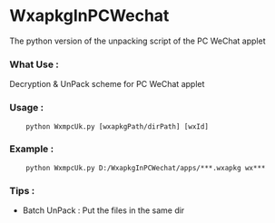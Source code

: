 # WxapkgInPCWechat
The python version of the unpacking script of the PC WeChat applet

### What Use : 
Decryption & UnPack scheme for PC WeChat applet

### Usage : 
```shell script
    python WxmpcUk.py [wxapkgPath/dirPath] [wxId]
```

### Example :
```shell script
    python WxmpcUk.py D:/WxapkgInPCWechat/apps/***.wxapkg wx***
```

### Tips :
- Batch UnPack : Put the files in the same dir
